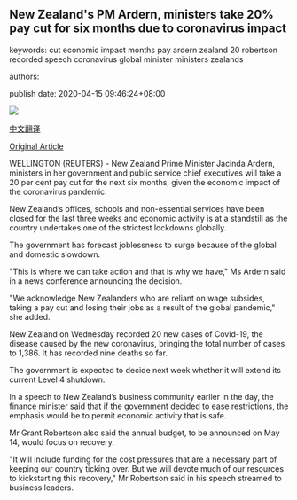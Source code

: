 ## New Zealand's PM Ardern, ministers take 20% pay cut for six months due to coronavirus impact

keywords: cut economic impact months pay ardern zealand 20 robertson recorded speech coronavirus global minister ministers zealands

authors: 

publish date: 2020-04-15 09:46:24+08:00

![](https://www.straitstimes.com/sites/default/files/styles/x_large/public/articles/2020/04/15/ab_ardern_150420.jpg?itok=JXKIiSDS)

[中文翻译](New%20Zealand%27s%20PM%20Ardern%2C%20ministers%20take%2020%25%20pay%20cut%20for%20six%20months%20due%20to%20coronavirus%20impact_zh.md)

[Original Article](https://www.straitstimes.com/asia/australianz/new-zealands-pm-ardern-ministers-take-20-pay-cut-for-six-months-due-to-coronavirus)

WELLINGTON (REUTERS) - New Zealand Prime Minister Jacinda Ardern, ministers in her government and public service chief executives will take a 20 per cent pay cut for the next six months, given the economic impact of the coronavirus pandemic.

New Zealand’s offices, schools and non-essential services have been closed for the last three weeks and economic activity is at a standstill as the country undertakes one of the strictest lockdowns globally.

The government has forecast joblessness to surge because of the global and domestic slowdown.

"This is where we can take action and that is why we have," Ms Ardern said in a news conference announcing the decision.

"We acknowledge New Zealanders who are reliant on wage subsides, taking a pay cut and losing their jobs as a result of the global pandemic," she added.

New Zealand on Wednesday recorded 20 new cases of Covid-19, the disease caused by the new coronavirus, bringing the total number of cases to 1,386. It has recorded nine deaths so far.

The government is expected to decide next week whether it will extend its current Level 4 shutdown.

In a speech to New Zealand’s business community earlier in the day, the finance minister said that if the government decided to ease restrictions, the emphasis would be to permit economic activity that is safe.

Mr Grant Robertson also said the annual budget, to be announced on May 14, would focus on recovery.

"It will include funding for the cost pressures that are a necessary part of keeping our country ticking over. But we will devote much of our resources to kickstarting this recovery," Mr Robertson said in his speech streamed to business leaders.